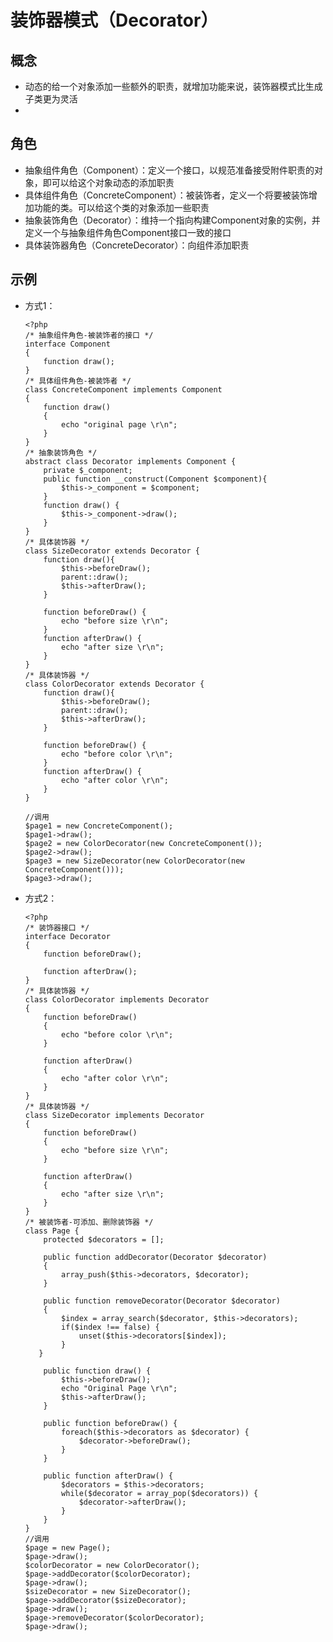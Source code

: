 # 装饰器模式（Decorator）

## 概念
- 动态的给一个对象添加一些额外的职责，就增加功能来说，装饰器模式比生成子类更为灵活
-

## 角色
- 抽象组件角色（Component）：定义一个接口，以规范准备接受附件职责的对象，即可以给这个对象动态的添加职责
- 具体组件角色（ConcreteComponent）：被装饰者，定义一个将要被装饰增加功能的类。可以给这个类的对象添加一些职责
- 抽象装饰角色（Decorator）：维持一个指向构建Component对象的实例，并定义一个与抽象组件角色Component接口一致的接口
- 具体装饰器角色（ConcreteDecorator）：向组件添加职责


## 示例
- 方式1：

      <?php
      /* 抽象组件角色-被装饰者的接口 */
      interface Component
      {
          function draw();
      }
      /* 具体组件角色-被装饰者 */
      class ConcreteComponent implements Component
      {
          function draw()
          {
              echo "original page \r\n";
          }
      }
      /* 抽象装饰角色 */
      abstract class Decorator implements Component {
          private $_component;
          public function __construct(Component $component){
              $this->_component = $component;
          }
          function draw() {
              $this->_component->draw();
          }
      }
      /* 具体装饰器 */
      class SizeDecorator extends Decorator {
          function draw(){
              $this->beforeDraw();
              parent::draw();
              $this->afterDraw();
          }

          function beforeDraw() {
              echo "before size \r\n";
          }
          function afterDraw() {
              echo "after size \r\n";
          }
      }
      /* 具体装饰器 */
      class ColorDecorator extends Decorator {
          function draw(){
              $this->beforeDraw();
              parent::draw();
              $this->afterDraw();
          }

          function beforeDraw() {
              echo "before color \r\n";
          }
          function afterDraw() {
              echo "after color \r\n";
          }
      }

      //调用
      $page1 = new ConcreteComponent();
      $page1->draw();
      $page2 = new ColorDecorator(new ConcreteComponent());
      $page2->draw();
      $page3 = new SizeDecorator(new ColorDecorator(new ConcreteComponent()));
      $page3->draw();

- 方式2：

      <?php
      /* 装饰器接口 */
      interface Decorator
      {
          function beforeDraw();

          function afterDraw();
      }
      /* 具体装饰器 */
      class ColorDecorator implements Decorator
      {
          function beforeDraw()
          {
              echo "before color \r\n";
          }

          function afterDraw()
          {
              echo "after color \r\n";
          }
      }
      /* 具体装饰器 */
      class SizeDecorator implements Decorator
      {
          function beforeDraw()
          {
              echo "before size \r\n";
          }

          function afterDraw()
          {
              echo "after size \r\n";
          }
      }
      /* 被装饰者-可添加、删除装饰器 */
      class Page {
          protected $decorators = [];

          public function addDecorator(Decorator $decorator)
          {
              array_push($this->decorators, $decorator);
          }

          public function removeDecorator(Decorator $decorator)
          {
              $index = array_search($decorator, $this->decorators);
              if($index !== false) {
                  unset($this->decorators[$index]);
              }
         }

          public function draw() {
              $this->beforeDraw();
              echo "Original Page \r\n";
              $this->afterDraw();
          }

          public function beforeDraw() {
              foreach($this->decorators as $decorator) {
                  $decorator->beforeDraw();
              }
          }

          public function afterDraw() {
              $decorators = $this->decorators;
              while($decorator = array_pop($decorators)) {
                  $decorator->afterDraw();
              }
          }
      }
      //调用
      $page = new Page();
      $page->draw();
      $colorDecorator = new ColorDecorator();
      $page->addDecorator($colorDecorator);
      $page->draw();
      $sizeDecorator = new SizeDecorator();
      $page->addDecorator($sizeDecorator);
      $page->draw();
      $page->removeDecorator($colorDecorator);
      $page->draw();

 
